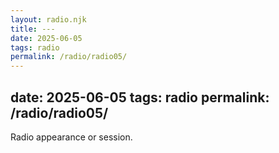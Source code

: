 ```yaml
---
layout: radio.njk
title: ---
date: 2025-06-05
tags: radio
permalink: /radio/radio05/
---
```


date: 2025-06-05
tags: radio
permalink: /radio/radio05/
---

Radio appearance or session.
